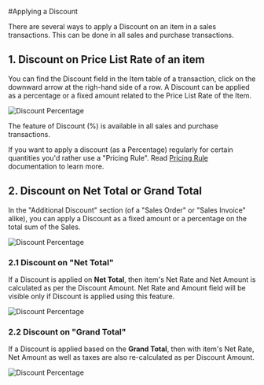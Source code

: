 <!-- add-breadcrumbs -->
#Applying a Discount

There are several ways to apply a Discount on an item in a sales transactions. This can be done in all sales and purchase transactions.

## 1. Discount on Price List Rate of an item

You can find the Discount field in the Item table of a transaction, click on the downward arrow at the righ-hand side of a row. A Discount can be applied as a percentage or a fixed amount related to the Price List Rate of the Item.

<img alt="Discount Percentage" class="screenshot" src="{{docs_base_url}}/v12/assets/img/articles/discount-1.png">

The feature of Discount (%) is available in all sales and purchase transactions.

If you want to apply a discount (as a Percentage) regularly for certain quantities you'd rather use a "Pricing Rule". Read [Pricing Rule](/docs/user/manual/en/accounts/pricing-rule) documentation to learn more.

## 2. Discount on Net Total or Grand Total

In the "Additional Discount" section (of a "Sales Order" or "Sales Invoice" alike), you can apply a Discount as a fixed amount or a percentage on the total sum of the Sales.

<img alt="Discount Percentage" class="screenshot" src="{{docs_base_url}}/v12/assets/img/articles/discount-2.png">

### 2.1 Discount on "Net Total"

If a Discount is applied on **Net Total**, then item's Net Rate and Net Amount is calculated as per the Discount Amount. Net Rate and Amount field will be visible only if Discount is applied using this feature.

<img alt="Discount Percentage" class="screenshot" src="{{docs_base_url}}/v12/assets/img/articles/discount-on-net-total.png">

### 2.2 Discount on "Grand Total"

If a Discount is applied based on the **Grand Total**, then with item's Net Rate, Net Amount as well as taxes are also re-calculated as per Discount Amount.

<img alt="Discount Percentage" class="screenshot" src="{{docs_base_url}}/v12/assets/img/articles/discount-on-grand-total.png">

<!-- markdown -->
